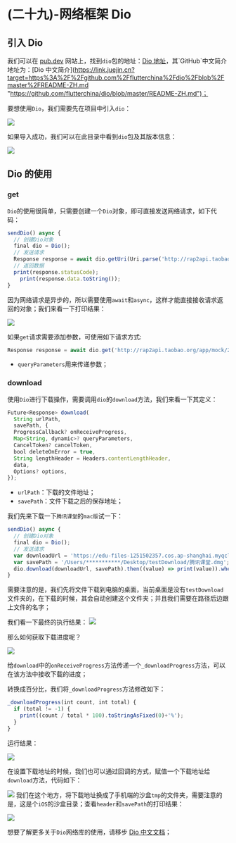 # (二十九)-网络框架 Dio

## 引入 Dio

我们可以在 [pub.dev](https://link.juejin.cn?target=https%3A%2F%2Fpub.dev "https://pub.dev") 网站上，找到`dio`包的地址：[Dio 地址](https://link.juejin.cn?target=https%3A%2F%2Fpub.dev%2Fpackages%2Fdio "https://pub.dev/packages/dio")，其`GitHub`中文简介地址为：[Dio 中文简介](https://link.juejin.cn?target=https%3A%2F%2Fgithub.com%2Fflutterchina%2Fdio%2Fblob%2Fmaster%2FREADME-ZH.md "https://github.com/flutterchina/dio/blob/master/README-ZH.md")；

要想使用`Dio`，我们需要先在项目中引入`dio`：

![](./static/0290a525fb2746649197e30ac4f099de~tplv-k3u1fbpfcp-zoom-in-crop-mark-1512-0-0-0.png)

如果导入成功，我们可以在此目录中看到`dio`包及其版本信息：

![](./static/4bae29e9482e41e9a173dda90ed96af2~tplv-k3u1fbpfcp-zoom-in-crop-mark-1512-0-0-0.png)

## Dio 的使用

### get

`Dio`的使用很简单，只需要创建一个`Dio`对象，即可直接发送网络请求，如下代码：

```js
sendDio() async {
  // 创建Dio对象
  final dio = Dio();
  // 发送请求
  Response response = await dio.getUri(Uri.parse('http://rap2api.taobao.org/app/mock/293614/api/chat/list'));
  // 返回数据
  print(response.statusCode);
	print(response.data.toString());
}
```

因为网络请求是异步的，所以需要使用`await`和`async`，这样才能直接接收请求返回的对象；我们来看一下打印结果：

![](./static/e2010a801882458889a14419de675e99~tplv-k3u1fbpfcp-zoom-in-crop-mark-1512-0-0-0.png)

如果`get`请求需要添加参数，可使用如下请求方式:

```js
Response response = await dio.get('http://rap2api.taobao.org/app/mock/293614/api/chat/list', queryParameters: {});
```

- `queryParameters`用来传递参数；

### download

使用`Dio`进行下载操作，需要调用`dio`的`download`方法，我们来看一下其定义：

```js
Future<Response> download(
  String urlPath,
  savePath, {
  ProgressCallback? onReceiveProgress,
  Map<String, dynamic>? queryParameters,
  CancelToken? cancelToken,
  bool deleteOnError = true,
  String lengthHeader = Headers.contentLengthHeader,
  data,
  Options? options,
});
```

- `urlPath`：下载的文件地址；
- `savePath`：文件下载之后的保存地址；

我们先来下载一下`腾讯课堂`的`mac版`试一下：

```js
sendDio() async {
  // 创建Dio对象
  final dio = Dio();
  // 发送请求
  var downloadUrl = 'https://edu-files-1251502357.cos.ap-shanghai.myqcloud.com/CourseTeacher_2.8.1.13_DailyBuild.dmg';
  var savePath = '/Users/***********/Desktop/testDownload/腾讯课堂.dmg';
  dio.download(downloadUrl, savePath).then((value) => print(value)).whenComplete(() => print('下载完成'));
}
```

需要注意的是，我们先将文件下载到电脑的桌面，当前桌面是没有`testDownload`文件夹的，在下载的时候，其会自动创建这个文件夹；并且我们需要在路径后边跟上文件的名字；

我们看一下最终的执行结果： ![](./static/1aa3c890f7d34c3685d632072c846b05~tplv-k3u1fbpfcp-zoom-in-crop-mark-1512-0-0-0.png)

那么如何获取下载进度呢？

![](./static/446770891b0945e8b76665e13a952807~tplv-k3u1fbpfcp-zoom-in-crop-mark-1512-0-0-0.png)

给`download`中的`onReceiveProgress`方法传递一个`_downloadProgress`方法，可以在该方法中接收下载的进度；

转换成百分比，我们将`_downloadProgress`方法修改如下：

```js
_downloadProgress(int count, int total) {
  if (total != -1) {
    print((count / total * 100).toStringAsFixed(0)+'%');
  }
}
```

运行结果：

![](./static/29bed50abc6240fc9dd53b892b2b3ee4~tplv-k3u1fbpfcp-zoom-in-crop-mark-1512-0-0-0.png)

在设置下载地址的时候，我们也可以通过回调的方式，赋值一个下载地址给`download`方法，代码如下：

![](./static/6dfa9a6d591048e1b9b970ec8c861317~tplv-k3u1fbpfcp-zoom-in-crop-mark-1512-0-0-0.png) 我们在这个地方，将下载地址换成了手机端的沙盒`tmp`的文件夹，需要注意的是，这是个`iOS`的沙盒目录；查看`header`和`savePath`的打印结果：

![](./static/cb7e515a944a495595c54347b7453231~tplv-k3u1fbpfcp-zoom-in-crop-mark-1512-0-0-0.png)

想要了解更多关于`Dio`网络库的使用，请移步 [Dio 中文文档](https://link.juejin.cn?target=https%3A%2F%2Fgithub.com%2Fflutterchina%2Fdio%2Fblob%2Fmaster%2FREADME-ZH.md "https://github.com/flutterchina/dio/blob/master/README-ZH.md")；
